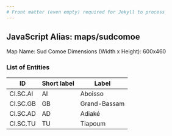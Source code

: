 ```yaml
---
# Front matter (even empty) required for Jekyll to process
---
```


## JavaScript Alias: maps/sudcomoe

Map Name: Sud Comoe
Dimensions (Width x Height): 600x460

### List of Entities

ID | Short label | Label
---|---|---|
CI.SC.AI|AI|Aboisso
CI.SC.GB|GB|Grand-Bassam
CI.SC.AD|AD|Adiaké
CI.SC.TU|TU|Tiapoum
